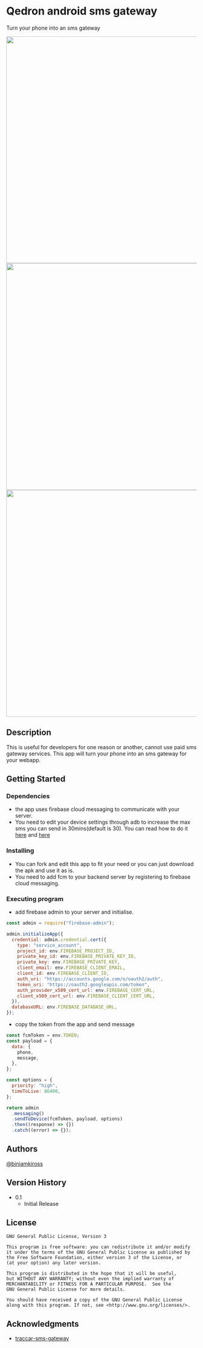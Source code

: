 # Qedron android sms gateway

Turn your phone into an sms gateway

<img src="https://github.com/user-attachments/assets/d9d1dd67-f670-4784-bb8e-f3c2d7394d7b" height="600">
    
<img src="https://github.com/user-attachments/assets/92c9e024-4210-4c74-a335-4acb5336b531" height="600">

<img src="https://github.com/user-attachments/assets/4f700979-0603-4e3b-af6b-0906a16b0219" height="600">

## Description

This is useful for developers for one reason or another, cannot use paid sms gateway services. This app will turn your phone into an sms gateway for your webapp.

## Getting Started

### Dependencies

- the app uses firebase cloud messaging to communicate with your server.
- You need to edit your device settings through adb to increase the max sms you can send in 30mins(default is 30). You can read how to do it [here](https://www.xda-developers.com/change-sms-limit-android/) and [here](https://www.xda-developers.com/install-adb-windows-macos-linux/)

### Installing

- You can fork and edit this app to fit your need or you can just download the apk and use it as is.
- You need to add fcm to your backend server by registering to firebase cloud messaging.


### Executing program

- add firebase admin to your server and initialise.

```js
const admin = require("firebase-admin");

admin.initializeApp({
  credential: admin.credential.cert({
    type: "service_account",
    project_id: env.FIREBASE_PROJECT_ID,
    private_key_id: env.FIREBASE_PRIVATE_KEY_ID,
    private_key: env.FIREBASE_PRIVATE_KEY,
    client_email: env.FIREBASE_CLIENT_EMAIL,
    client_id: env.FIREBASE_CLIENT_ID,
    auth_uri: "https://accounts.google.com/o/oauth2/auth",
    token_uri: "https://oauth2.googleapis.com/token",
    auth_provider_x509_cert_url: env.FIREBASE_CERT_URL,
    client_x509_cert_url: env.FIREBASE_CLIENT_CERT_URL,
  }),
  databaseURL: env.FIREBASE_DATABASE_URL,
});
```

- copy the token from the app and send message

```js
const fcmToken = env.TOKEN;
const payload = {
  data: {
    phone,
    message,
  },
};

const options = {
  priority: "high",
  timeToLive: 86400,
};

return admin
  .messaging()
  .sendToDevice(fcmToken, payload, options)
  .then((response) => {})
  .catch((error) => {});
```

<!-- ## Help

Any advise for common problems or issues.

```
command to run if program contains helper info
``` -->

## Authors

[@biniamkiross](https://x.com/biniamkiross)

## Version History

<!-- * 0.2
    * Various bug fixes and optimizations
    * See [commit change]() or See [release history]() -->

- 0.1
  - Initial Release

## License

    GNU General Public License, Version 3

    This program is free software: you can redistribute it and/or modify
    it under the terms of the GNU General Public License as published by
    the Free Software Foundation, either version 3 of the License, or
    (at your option) any later version.

    This program is distributed in the hope that it will be useful,
    but WITHOUT ANY WARRANTY; without even the implied warranty of
    MERCHANTABILITY or FITNESS FOR A PARTICULAR PURPOSE.  See the
    GNU General Public License for more details.

    You should have received a copy of the GNU General Public License
    along with this program. If not, see <http://www.gnu.org/licenses/>.

## Acknowledgments

- [traccar-sms-gateway](https://github.com/traccar/traccar-sms-gateway/blob/master/README.md)
